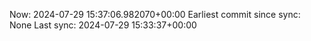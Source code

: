 Now: 2024-07-29 15:37:06.982070+00:00 Earliest commit since sync: None Last sync: 2024-07-29 15:33:37+00:00
